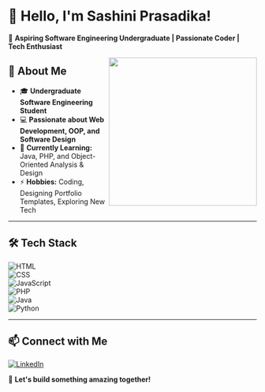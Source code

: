 # 👋 Hello, I'm Sashini Prasadika!  
🚀 **Aspiring Software Engineering Undergraduate | Passionate Coder | Tech Enthusiast**  

  

<img align="right" width="300" src="https://arieljakubowski.medium.com/i-passed-every-coding-challenge-at-flatiron-school-my-first-try-heres-how-23302a1bfe46">

## 🌟 About Me  

- 🎓 **Undergraduate Software Engineering Student**  
- 💻 **Passionate about Web Development, OOP, and Software Design**  
- 🌱 **Currently Learning:** Java, PHP, and Object-Oriented Analysis & Design  
- ⚡ **Hobbies:** Coding, Designing Portfolio Templates, Exploring New Tech  

---

## 🛠️ Tech Stack  

![HTML](https://img.shields.io/badge/HTML5-E34F26?style=for-the-badge&logo=html5&logoColor=white)  
![CSS](https://img.shields.io/badge/CSS3-1572B6?style=for-the-badge&logo=css3&logoColor=white)  
![JavaScript](https://img.shields.io/badge/JavaScript-F7DF1E?style=for-the-badge&logo=javascript&logoColor=black)  
![PHP](https://img.shields.io/badge/PHP-777BB4?style=for-the-badge&logo=php&logoColor=white)  
![Java](https://img.shields.io/badge/Java-007396?style=for-the-badge&logo=java&logoColor=white)  
![Python](https://img.shields.io/badge/Python-3776AB?style=for-the-badge&logo=python&logoColor=white)  

---

## 📫 Connect with Me  

[![LinkedIn](https://img.shields.io/badge/LinkedIn-0A66C2?style=for-the-badge&logo=linkedin&logoColor=white)](https://www.linkedin.com/in/sashini-prasadika)  

 

🚀 **Let's build something amazing together!**  


